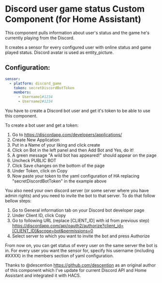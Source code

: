 # Discord user game status Custom Component (for Home Assistant)

This component pulls information about user's status and the game he's currently playing from the Discord.

It creates a sensor for every configured user with online status and game played status. Discord avatar is used as entity_picture.

## Configuration:

```yaml
sensor:
  - platform: discord_game
    token: secretDiscordBotToken
    members:
      - Username1#1234
      - Username2#1234
```

You have to create a Discord bot user and get it's token to be able to use this component.

To create a bot user and get a token:
1. Go to https://discordapp.com/developers/applications/
2. Create New Application
3. Put in a Name of your liking and click create
4. Click on Bot in the left panel and then Add Bot and Yes, do it!
5. A green message "A wild bot has appeared!" should appear on the page
6. Uncheck PUBLIC BOT
7. Click Save changes on the bottom of the page
8. Under Token, click on Copy
9. Now paste your token to the yaml configuration of HA replacing "secretDiscordBotToken" in the example above

You also need your own discord server (or some server where you have admin rights) and you need to invite the bot to that server.
To do that follow bellow steps:
1. Go to General information tab on your Discord bot developer page
2. Under Client ID, click Copy
3. Go to following URL (replace [CLIENT_ID] with id from previous step) https://discordapp.com/api/oauth2/authorize?client_id=[CLIENT_ID]&scope=bot&permissions=0
4. Select server to which you want to invite the bot and press Authorize

From now on, you can get status of every user on the same server the bot is in.
For every user you want the sensor for, specify his username (including #XXXX) in the members section of yaml configuration.

Thanks to @descention https://github.com/descention as an original author of this component which I've update for current Discord API and Home Assistant and integrated it with HACS.
